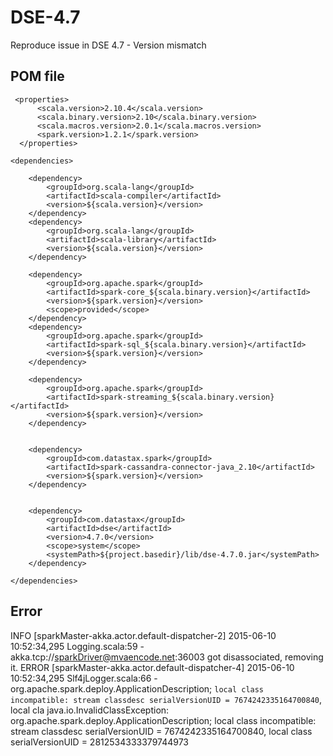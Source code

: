 # DSE-4.7
Reproduce issue in DSE 4.7 - Version mismatch


## POM file

     <properties>
		  <scala.version>2.10.4</scala.version>
		  <scala.binary.version>2.10</scala.binary.version>
		  <scala.macros.version>2.0.1</scala.macros.version>
		  <spark.version>1.2.1</spark.version>
	  </properties>
	
	<dependencies>

		<dependency>
			<groupId>org.scala-lang</groupId>
			<artifactId>scala-compiler</artifactId>
			<version>${scala.version}</version>
		</dependency>
		<dependency>
			<groupId>org.scala-lang</groupId>
			<artifactId>scala-library</artifactId>
			<version>${scala.version}</version>
		</dependency>

		<dependency>
			<groupId>org.apache.spark</groupId>
			<artifactId>spark-core_${scala.binary.version}</artifactId>
			<version>${spark.version}</version>
			<scope>provided</scope>
		</dependency>
		<dependency>
			<groupId>org.apache.spark</groupId>
			<artifactId>spark-sql_${scala.binary.version}</artifactId>
			<version>${spark.version}</version>
		</dependency>

		<dependency>
			<groupId>org.apache.spark</groupId>
			<artifactId>spark-streaming_${scala.binary.version}</artifactId>
			<version>${spark.version}</version>
		</dependency>


		<dependency>
			<groupId>com.datastax.spark</groupId>
			<artifactId>spark-cassandra-connector-java_2.10</artifactId>
			<version>${spark.version}</version>
		</dependency>
	

		<dependency>
			<groupId>com.datastax</groupId>
			<artifactId>dse</artifactId>
			<version>4.7.0</version>
			<scope>system</scope>
			<systemPath>${project.basedir}/lib/dse-4.7.0.jar</systemPath>
		</dependency>

	</dependencies>
	
	

## Error
  
INFO  [sparkMaster-akka.actor.default-dispatcher-2] 2015-06-10 10:52:34,295  Logging.scala:59 - akka.tcp://sparkDriver@mvaencode.net:36003 got disassociated, removing it.
ERROR [sparkMaster-akka.actor.default-dispatcher-4] 2015-06-10 10:52:34,295  Slf4jLogger.scala:66 - org.apache.spark.deploy.ApplicationDescription; ````local class incompatible: stream classdesc serialVersionUID = 7674242335164700840````, local cla
java.io.InvalidClassException: org.apache.spark.deploy.ApplicationDescription; local class incompatible: stream classdesc serialVersionUID = 7674242335164700840, local class serialVersionUID = 2812534333379744973
